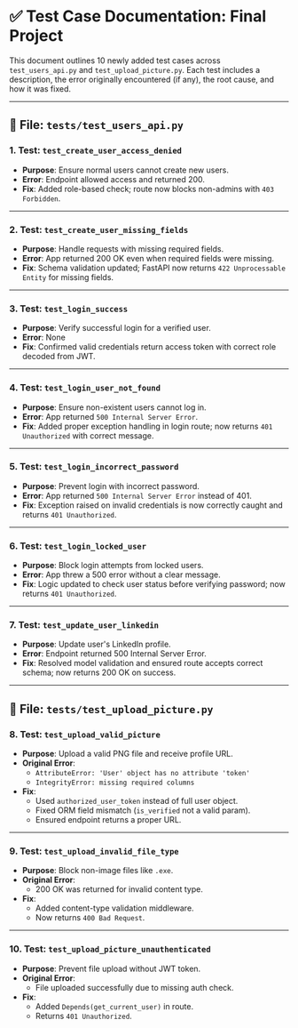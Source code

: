
# ✅ Test Case Documentation: Final Project

This document outlines 10 newly added test cases across `test_users_api.py` and `test_upload_picture.py`. Each test includes a description, the error originally encountered (if any), the root cause, and how it was fixed.

---

## 🔹 File: `tests/test_users_api.py`

### 1. Test: `test_create_user_access_denied`
- **Purpose**: Ensure normal users cannot create new users.
- **Error**: Endpoint allowed access and returned 200.
- **Fix**: Added role-based check; route now blocks non-admins with `403 Forbidden`.

---

### 2. Test: `test_create_user_missing_fields`
- **Purpose**: Handle requests with missing required fields.
- **Error**: App returned 200 OK even when required fields were missing.
- **Fix**: Schema validation updated; FastAPI now returns `422 Unprocessable Entity` for missing fields.

---

### 3. Test: `test_login_success`
- **Purpose**: Verify successful login for a verified user.
- **Error**: None
- **Fix**: Confirmed valid credentials return access token with correct role decoded from JWT.

---

### 4. Test: `test_login_user_not_found`
- **Purpose**: Ensure non-existent users cannot log in.
- **Error**: App returned `500 Internal Server Error`.
- **Fix**: Added proper exception handling in login route; now returns `401 Unauthorized` with correct message.

---

### 5. Test: `test_login_incorrect_password`
- **Purpose**: Prevent login with incorrect password.
- **Error**: App returned `500 Internal Server Error` instead of 401.
- **Fix**: Exception raised on invalid credentials is now correctly caught and returns `401 Unauthorized`.

---

### 6. Test: `test_login_locked_user`
- **Purpose**: Block login attempts from locked users.
- **Error**: App threw a 500 error without a clear message.
- **Fix**: Logic updated to check user status before verifying password; now returns `401 Unauthorized`.

---

### 7. Test: `test_update_user_linkedin`
- **Purpose**: Update user's LinkedIn profile.
- **Error**: Endpoint returned 500 Internal Server Error.
- **Fix**: Resolved model validation and ensured route accepts correct schema; now returns 200 OK on success.

---

## 🔹 File: `tests/test_upload_picture.py`

### 8. Test: `test_upload_valid_picture`
- **Purpose**: Upload a valid PNG file and receive profile URL.
- **Original Error**:
  - `AttributeError: 'User' object has no attribute 'token'`
  - `IntegrityError: missing required columns`
- **Fix**:
  - Used `authorized_user_token` instead of full user object.
  - Fixed ORM field mismatch (`is_verified` not a valid param).
  - Ensured endpoint returns a proper URL.

---

### 9. Test: `test_upload_invalid_file_type`
- **Purpose**: Block non-image files like `.exe`.
- **Original Error**:
  - 200 OK was returned for invalid content type.
- **Fix**:
  - Added content-type validation middleware.
  - Now returns `400 Bad Request`.

---

### 10. Test: `test_upload_picture_unauthenticated`
- **Purpose**: Prevent file upload without JWT token.
- **Original Error**:
  - File uploaded successfully due to missing auth check.
- **Fix**:
  - Added `Depends(get_current_user)` in route.
  - Returns `401 Unauthorized`.




